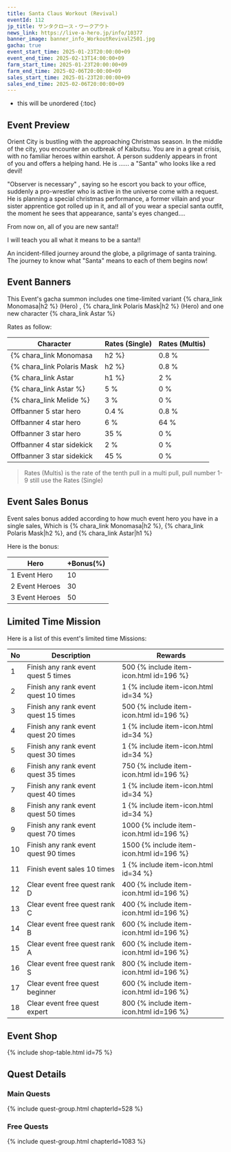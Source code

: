 ```yaml
---
title: Santa Claus Workout (Revival)
eventId: 112
jp_title: サンタクロース・ワークアウト
news_link: https://live-a-hero.jp/info/10377
banner_image: banner_info_WorkoutRevival2501.jpg
gacha: true
event_start_time: 2025-01-23T20:00:00+09
event_end_time: 2025-02-13T14:00:00+09
farm_start_time: 2025-01-23T20:00:00+09
farm_end_time: 2025-02-06T20:00:00+09
sales_start_time: 2025-01-23T20:00:00+09
sales_end_time: 2025-02-06T20:00:00+09
---
```


* this will be unordered
{:toc}

## Event Preview

Orient City is bustling with the approaching Christmas season.
In the middle of the city, you encounter an outbreak of Kaibutsu.
You are in a great crisis, with no familiar heroes within earshot.
A person suddenly appears in front of you and offers a helping hand.
He is ...... a "Santa" who looks like a red devil!

"Observer is necessary" , saying so he escort you back to your office,
suddenly a pro-wrestler who is active in the universe come with a request.
He is planning a special christmas performance, 
a former villain and your sister apprentice got rolled up in it, and all of you wear a special santa outfit,
the moment he sees that appearance, santa's eyes changed….

From now on, all of you are new santa!!

I will teach you all what it means to be a santa!!

An incident-filled journey around the globe, a pilgrimage of santa training.
The journey to know what "Santa" means to each of them begins now!

## Event Banners

This Event's gacha summon includes one time-limited variant {% chara_link Monomasa|h2 %} (Hero) , 
{% chara_link Polaris Mask|h2 %} (Hero) and one new character {% chara_link Astar %}

Rates as follow:

| Character                                                | Rates (Single) | Rates (Multis) |
|----------------------------------------------------------|----------------|----------------|
| {% chara_link Monomasa|h2 %}                               | 0.8 %            | 1.6 %            |
| {% chara_link Polaris Mask|h2 %}                              | 0.8 %            | 1.6 %            |
| {% chara_link Astar|h1 %}                             | 2 %              | 32 %             |
| {% chara_link Astar %}                                 | 5 %              | 0 %             |
| {% chara_link Melide %}                                   | 3 %             | 0 %             |
| Offbanner 5 star hero                                    | 0.4 %            | 0.8 %            |
| Offbanner 4 star hero                                    | 6 %              | 64 %             |
| Offbanner 3 star hero                                    | 35 %             | 0 %              |
| Offbanner 4 star sidekick                                | 2 %              | 0 %              |
| Offbanner 3 star sidekick                                | 45 %             | 0 %              |

>Rates (Multis) is the rate of the tenth pull in a multi pull, pull number 1-9 still use the Rates (Single)

## Event Sales Bonus

Event sales bonus added according to how much event hero you have in a single sales, Which is
{% chara_link Monomasa|h2 %}, {% chara_link Polaris Mask|h2 %}, and {% chara_link Astar|h1 %}

Here is the bonus:

| Hero   | +Bonus(%) |
|--------|-----------|
| 1 Event Hero   |     10    |
| 2 Event Heroes |     30    |
| 3 Event Heroes |     50    |

## Limited Time Mission

Here is a list of this event's limited time Missions:

| No  | Description      | Rewards      |
|----|-----------------------------------------------------------|----------------|
| 1  | Finish any rank event quest 5 times | 500 {% include item-icon.html id=196 %}    |
| 2  | Finish any rank event quest 10 times | 1 {% include item-icon.html id=34 %}    |
| 3  | Finish any rank event quest 15 times | 500 {% include item-icon.html id=196 %} |
| 4  | Finish any rank event quest 20 times | 1 {% include item-icon.html id=34 %}    |
| 5  | Finish any rank event quest 30 times | 1 {% include item-icon.html id=34 %}    |
| 6  | Finish any rank event quest 35 times | 750 {% include item-icon.html id=196 %}    |
| 7  | Finish any rank event quest 40 times | 1 {% include item-icon.html id=34 %}    |
| 8  | Finish any rank event quest 50 times | 1 {% include item-icon.html id=34 %}    |
| 9  | Finish any rank event quest 70 times | 1000 {% include item-icon.html id=196 %}    |
| 10  | Finish any rank event quest 90 times | 1500 {% include item-icon.html id=196 %}    |
| 11  | Finish event sales 10 times | 1 {% include item-icon.html id=34 %}    |
| 12 | Clear event free quest rank D  | 400 {% include item-icon.html id=196 %}    |
| 13 | Clear event free quest rank C  | 400 {% include item-icon.html id=196 %}    |
| 14 | Clear event free quest rank B  | 600 {% include item-icon.html id=196 %}    |
| 15 | Clear event free quest rank A  | 600 {% include item-icon.html id=196 %}    |
| 16 | Clear event free quest rank S  | 800 {% include item-icon.html id=196 %}    |
| 17 | Clear event free quest beginner  | 600 {% include item-icon.html id=196 %}    |
| 18 | Clear event free quest expert  | 800 {% include item-icon.html id=196 %}    |

## Event Shop

{% include shop-table.html id=75 %}

## Quest Details

### Main Quests

{% include quest-group.html chapterId=528 %}

### Free Quests

{% include quest-group.html chapterId=1083 %}
